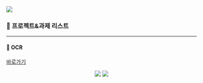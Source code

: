 <img src="https://capsule-render.vercel.app/api?type=waving&color=auto&height=200&section=header&text=OCR&fontSize=90" />

<h3>🍰 프로젝트&과제 리스트</h3>

---

<h4> 📂 OCR </h4>

[바로가기](https://github.com/KoYesung/OCR/tree/master/OCR)





<div align="center">
	<img src="https://img.shields.io/badge/Python-3776AB?style=flat&logo=python&logoColor=white" />
	<img src="https://img.shields.io/badge/GoogleColab-F9AB00?style=flat&logo=googlecolab&logoColor=white" />
</div>
